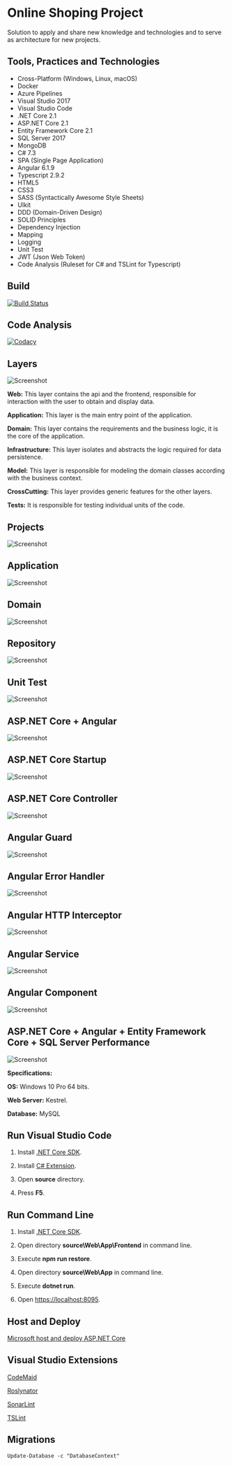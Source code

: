 # Online Shoping Project

Solution to apply and share new knowledge and technologies and to serve as architecture for new projects.

## Tools, Practices and Technologies

* Cross-Platform (Windows, Linux, macOS)
* Docker
* Azure Pipelines
* Visual Studio 2017
* Visual Studio Code
* .NET Core 2.1
* ASP.NET Core 2.1
* Entity Framework Core 2.1
* SQL Server 2017
* MongoDB
* C# 7.3
* SPA (Single Page Application)
* Angular 6.1.9
* Typescript 2.9.2
* HTML5
* CSS3
* SASS (Syntactically Awesome Style Sheets)
* UIkit
* DDD (Domain-Driven Design)
* SOLID Principles
* Dependency Injection
* Mapping
* Logging
* Unit Test
* JWT (Json Web Token)
* Code Analysis (Ruleset for C# and TSLint for Typescript)

## Build

[![Build Status](https://ci.appveyor.com/api/projects/status/17lg6pt9kf55cr1y?svg=true)](https://ci.appveyor.com/project/rafaelfgx/dotnetarchitecture)

## Code Analysis

[![Codacy](https://api.codacy.com/project/badge/Grade/6eef5f26173c4b80824a2eeb0b4f9ab9)](https://www.codacy.com/app/rafaelfgx/DotNetArchitecture?utm_source=github.com&amp;utm_medium=referral&amp;utm_content=rafaelfgx/DotNetArchitecture&amp;utm_campaign=Badge_Grade)

## Layers

![Screenshot](screenshots/layers.png)

**Web:** This layer contains the api and the frontend, responsible for interaction with the user to obtain and display data.

**Application:** This layer is the main entry point of the application.

**Domain:** This layer contains the requirements and the business logic, it is the core of the application.

**Infrastructure:** This layer isolates and abstracts the logic required for data persistence.

**Model:** This layer is responsible for modeling the domain classes according with the business context.

**CrossCutting:** This layer provides generic features for the other layers.

**Tests:** It is responsible for testing individual units of the code.

## Projects

![Screenshot](screenshots/projects.png)

## Application

![Screenshot](screenshots/layer-application.png)

## Domain

![Screenshot](screenshots/layer-domain.png)

## Repository

![Screenshot](screenshots/layer-repository.png)

## Unit Test

![Screenshot](screenshots/layer-test.png)

## ASP.NET Core + Angular

![Screenshot](screenshots/aspnetcore-angular.png)

## ASP.NET Core Startup

![Screenshot](screenshots/aspnetcore-startup.png)

## ASP.NET Core Controller

![Screenshot](screenshots/aspnetcore-controller.png)

## Angular Guard

![Screenshot](screenshots/angular-guard.png)

## Angular Error Handler

![Screenshot](screenshots/angular-error-handler.png)

## Angular HTTP Interceptor

![Screenshot](screenshots/angular-http-interceptor.png)

## Angular Service

![Screenshot](screenshots/angular-service.png)

## Angular Component

![Screenshot](screenshots/angular-component.png)

## ASP.NET Core + Angular + Entity Framework Core + SQL Server Performance

![Screenshot](screenshots/aspnetcore-angular-performance.png)

**Specifications:**

**OS:** Windows 10 Pro 64 bits.

**Web Server:** Kestrel.

**Database:** MySQL

## Run Visual Studio Code

1. Install [.NET Core SDK](https://aka.ms/dotnet-download).

2. Install [C# Extension](https://marketplace.visualstudio.com/items?itemName=ms-vscode.csharp).

3. Open **source** directory.

4. Press **F5**.

## Run Command Line

1. Install [.NET Core SDK](https://aka.ms/dotnet-download).

2. Open directory **source\Web\App\Frontend** in command line.

3. Execute **npm run restore**.

4. Open directory **source\Web\App** in command line.

5. Execute **dotnet run**.

6. Open <https://localhost:8095>.

## Host and Deploy

[Microsoft host and deploy ASP.NET Core](https://docs.microsoft.com/en-us/aspnet/core/host-and-deploy/index?view=aspnetcore-2.1&tabs=aspnetcore2x)

## Visual Studio Extensions

[CodeMaid](https://marketplace.visualstudio.com/items?itemName=SteveCadwallader.CodeMaid)

[Roslynator](https://marketplace.visualstudio.com/items?itemName=josefpihrt.Roslynator2017)

[SonarLint](https://marketplace.visualstudio.com/items?itemName=SonarSource.SonarLintforVisualStudio2017)

[TSLint](https://marketplace.visualstudio.com/items?itemName=vladeck.TSLint)

## Migrations

```
Update-Database -c "DatabaseContext"
```
